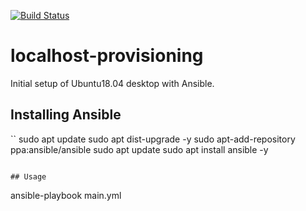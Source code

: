 [![Build Status](https://travis-ci.org/onsentamago/localhost-provision.svg?branch=master)](https://travis-ci.org/onsentamago/localhost-provision)

# localhost-provisioning

Initial setup of Ubuntu18.04 desktop with Ansible.

## Installing Ansible

``
sudo apt update
sudo apt dist-upgrade -y
sudo apt-add-repository ppa:ansible/ansible
sudo apt update
sudo apt install ansible -y
`````

## Usage

`````
ansible-playbook main.yml
`````
